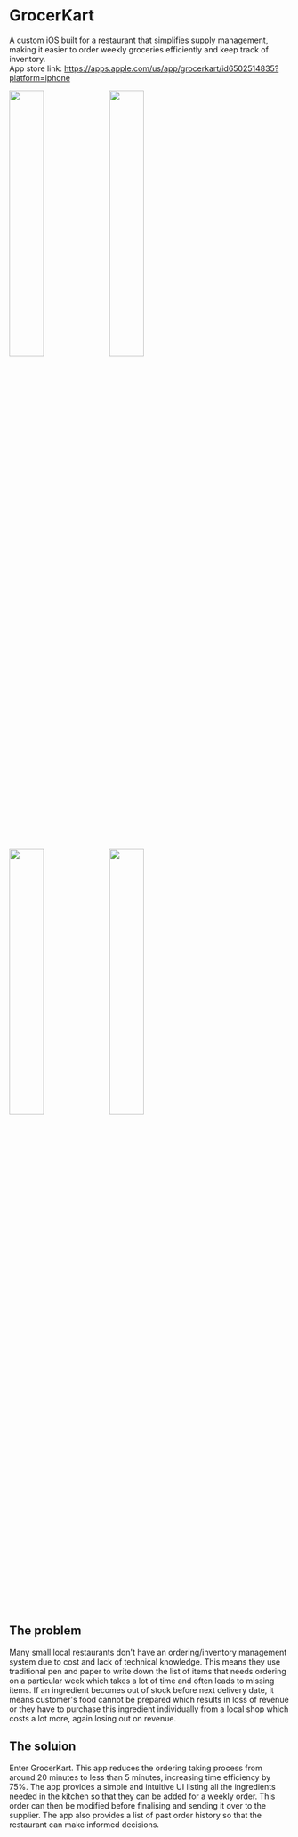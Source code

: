 # GrocerKart 
A custom iOS built for a restaurant that simplifies supply management, making it easier to order weekly groceries efficiently and keep track of inventory.  
App store link: https://apps.apple.com/us/app/grocerkart/id6502514835?platform=iphone

<div>
  <img src="https://github.com/user-attachments/assets/0ed940b5-d626-4830-9b7a-f22e06e78fd4" width="35%" >
  <img src="https://github.com/user-attachments/assets/e6ba3662-561d-4997-b3cc-aced62587600" width="35%">
</div>
<div>
  <img src="https://github.com/user-attachments/assets/9534aa9a-1949-4166-a34b-75dbaf1f8a98" width="35%">
  <img src="https://github.com/user-attachments/assets/9d629e03-1a9f-4234-b68b-d652628e01d4" width="35%">
</div>

## The problem
Many small local restaurants don't have an ordering/inventory management system due to cost and lack of technical knowledge. This means they use traditional pen and paper to write down the list of items that needs ordering on a particular week which takes a lot of time and often leads to missing items. If an ingredient becomes out of stock before next delivery date, it means customer's food cannot be prepared which results in loss of revenue or they have to purchase this ingredient individually from a local shop which costs a lot more, again losing out on revenue.

## The soluion
Enter GrocerKart. This app reduces the ordering taking process from around 20 minutes to less than 5 minutes, increasing time efficiency by 75%. The app provides a simple and intuitive UI listing all the ingredients needed in the kitchen so that they can be added for a weekly order. This order can then be modified before finalising and sending it over to the supplier. The app also provides a list of past order history so that the restaurant can make informed decisions. 
